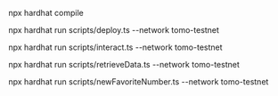 npx hardhat compile

npx hardhat run scripts/deploy.ts --network tomo-testnet

npx hardhat run scripts/interact.ts --network tomo-testnet

npx hardhat run scripts/retrieveData.ts --network tomo-testnet

npx hardhat run scripts/newFavoriteNumber.ts --network tomo-testnet
